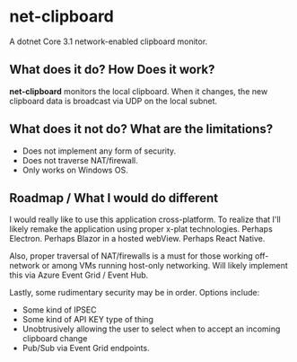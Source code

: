# net-clipboard  
A dotnet Core 3.1 network-enabled clipboard monitor.  

## What does it do?  How Does it work?  
**net-clipboard** monitors the local clipboard.  When it changes, the new clipboard data is broadcast via UDP
on the local subnet.

## What does it not do?  What are the limitations?
* Does not implement any form of security.
* Does not traverse NAT/firewall.
* Only works on Windows OS.

## Roadmap / What I would do different
I would really like to use this application cross-platform.  To realize that I'll likely remake the application using
proper x-plat technologies.  Perhaps Electron.  Perhaps Blazor in a hosted webView.  Perhaps React Native.  

Also, proper traversal of NAT/firewalls is a must for those working off-network or among VMs running host-only networking.
Will likely implement this via Azure Event Grid / Event Hub.  

Lastly, some rudimentary security may be in order.  Options include:
* Some kind of IPSEC
* Some kind of API KEY type of thing
* Unobtrusively allowing the user to select when to accept an incoming clipboard change
* Pub/Sub via Event Grid endpoints.